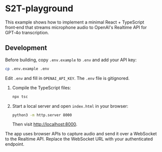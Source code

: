 # S2T-playground

This example shows how to implement a minimal React + TypeScript front‑end that
streams microphone audio to OpenAI's Realtime API for GPT‑4o transcription.

## Development

Before building, copy `.env.example` to `.env` and add your API key:
```bash
cp .env.example .env
```
Edit `.env` and fill in `OPENAI_API_KEY`. The `.env` file is gitignored.

1. Compile the TypeScript files:
   ```bash
   npx tsc
   ```

2. Start a local server and open `index.html` in your browser:
   ```bash
   python3 -m http.server 8000
   ```
   Then visit <http://localhost:8000>.

The app uses browser APIs to capture audio and send it over a WebSocket to the
Realtime API. Replace the WebSocket URL with your authenticated endpoint.

